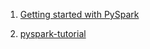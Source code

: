 1. [Getting started with PySpark](http://www.mccarroll.net/blog/pyspark2/) 

2. [pyspark-tutorial](https://github.com/mahmoudparsian/pyspark-tutorial) 
